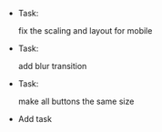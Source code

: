 -   
    Task: 
    
    fix the scaling and layout for mobile
    

- Task: 
    
    add blur transition
    

- Task: 
    
    make all buttons the same size
    

- Add task